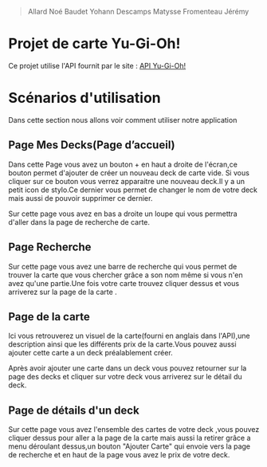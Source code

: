 > Allard Noé 
> Baudet Yohann
> Descamps Matysse
> Fromenteau Jérémy

# Projet de carte Yu-Gi-Oh!

Ce projet utilise l'API fournit par le site :
[API Yu-Gi-Oh!](https://db.ygoprodeck.com/api-guide/)

# Scénarios d'utilisation

Dans cette section nous allons voir comment utiliser notre application 

## Page Mes Decks(Page d’accueil)
 Dans cette Page vous avez un bouton + en haut a droite de l'écran,ce bouton permet d'ajouter
de créer un nouveau deck de carte vide.
Si vous cliquer sur ce bouton vous verrez apparaitre une nouveau deck.Il y a un petit icon de
stylo.Ce dernier vous permet de changer le nom de votre deck mais aussi de pouvoir supprimer
ce dernier.
 
 Sur cette page vous avez en bas a droite un loupe qui vous permettra d'aller dans la page 
 de recherche de carte.

## Page Recherche
Sur cette page vous avez une barre de recherche qui vous permet de trouver la carte que vous
chercher grâce a son nom même si vous n'en avez qu'une partie.Une fois votre carte trouvez
cliquer dessus et vous arriverez sur la page de la carte .

## Page de la carte
Ici vous retrouverez un visuel de la carte(fourni en anglais dans l'API),une description ainsi que les différents prix de la carte.Vous pouvez aussi ajouter cette carte a un deck préalablement créer.

Après avoir ajouter une carte dans un deck vous pouvez retourner sur la page des decks et cliquer sur votre deck vous arriverez sur le détail du deck.

## Page de détails d'un deck
Sur cette page vous avez l'ensemble des cartes de votre deck ,vous pouvez cliquer dessus pour aller a la page de la carte mais aussi la retirer grâce a menu déroulant dessus,un bouton "Ajouter Carte" qui envoie vers la page de recherche et en haut de la page vous avez le prix de votre deck.